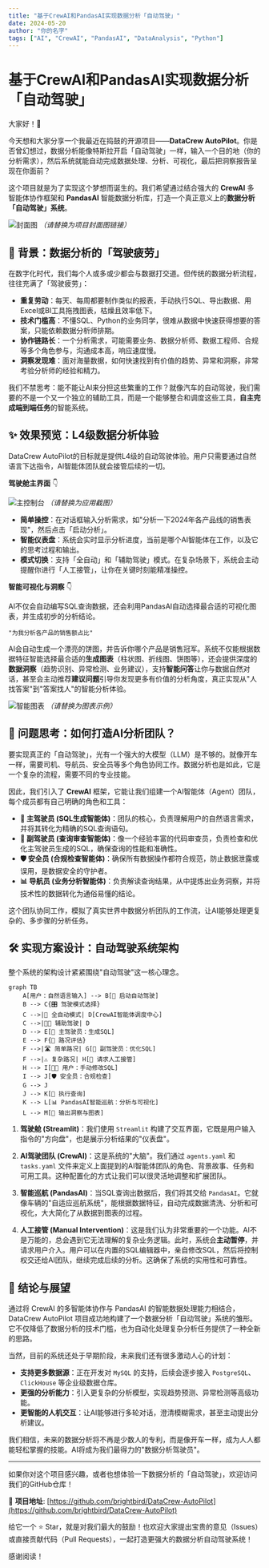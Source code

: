 ```yaml
---
title: "基于CrewAI和PandasAI实现数据分析「自动驾驶」"
date: 2024-05-20
author: "你的名字"
tags: ["AI", "CrewAI", "PandasAI", "DataAnalysis", "Python"]
---
```


# 基于CrewAI和PandasAI实现数据分析「自动驾驶」

大家好！👋

今天想和大家分享一个我最近在捣鼓的开源项目——**DataCrew AutoPilot**。你是否曾幻想过，数据分析能像特斯拉开启「自动驾驶」一样，输入一个目的地（你的分析需求），然后系统就能自动完成数据处理、分析、可视化，最后把洞察报告呈现在你面前？

这个项目就是为了实现这个梦想而诞生的。我们希望通过结合强大的 **CrewAI** 多智能体协作框架和 **PandasAI** 智能数据分析库，打造一个真正意义上的**数据分析「自动驾驶」系统**。

![封面图](https://github.com/brightbird/DataCrew-AutoPilot/raw/main/assets/cover.png)  *（请替换为项目封面图链接）*

## 🤯 背景：数据分析的「驾驶疲劳」

在数字化时代，我们每个人或多或少都会与数据打交道。但传统的数据分析流程，往往充满了「驾驶疲劳」：

*   **重复劳动**：每天、每周都要制作类似的报表，手动执行SQL、导出数据、用Excel或BI工具拖拽图表，枯燥且效率低下。
*   **技术门槛高**：不懂SQL、Python的业务同学，很难从数据中快速获得想要的答案，只能依赖数据分析师排期。
*   **协作链路长**：一个分析需求，可能需要业务、数据分析师、数据工程师、合规等多个角色参与，沟通成本高，响应速度慢。
*   **洞察发现难**：面对海量数据，如何快速找到有价值的趋势、异常和洞察，非常考验分析师的经验和精力。

我们不禁思考：能不能让AI来分担这些繁重的工作？就像汽车的自动驾驶，我们需要的不是一个又一个独立的辅助工具，而是一个能够整合和调度这些工具，**自主完成端到端任务**的智能系统。

## ✨ 效果预览：L4级数据分析体验

DataCrew AutoPilot的目标就是提供L4级的自动驾驶体验。用户只需要通过自然语言下达指令，AI智能体团队就会接管后续的一切。

**驾驶舱主界面** 👇

![主控制台](https://github.com/brightbird/DataCrew-AutoPilot/raw/main/assets/main_console.png) *（请替换为应用截图）*

- **简单操控**：在对话框输入分析需求，如"分析一下2024年各产品线的销售表现"，然后点击「启动分析」。
- **智能仪表盘**：系统会实时显示分析进度，当前是哪个AI智能体在工作，以及它的思考过程和输出。
- **模式切换**：支持「全自动」和「辅助驾驶」模式。在复杂场景下，系统会主动提醒你进行「人工接管」，让你在关键时刻能精准操控。

**智能可视化与洞察** 👇

AI不仅会自动编写SQL查询数据，还会利用PandasAI自动选择最合适的可视化图表，并生成初步的分析结论。

```
"为我分析各产品的销售额占比"
```

AI会自动生成一个漂亮的饼图，并告诉你哪个产品是销售冠军。系统不仅能根据数据特征智能选择最合适的**生成图表**（柱状图、折线图、饼图等），还会提供深度的**数据洞察**（趋势识别、异常检测、业务建议），支持**智能问答**让你与数据自然对话，甚至会主动推荐**建议问题**引导你发现更多有价值的分析角度，真正实现从"人找答案"到"答案找人"的智能分析体验。

![智能图表](https://github.com/brightbird/DataCrew-AutoPilot/raw/main/assets/chart_example.png) *（请替换为图表示例）*

## 🤔 问题思考：如何打造AI分析团队？

要实现真正的「自动驾驶」，光有一个强大的大模型（LLM）是不够的。就像开车一样，需要司机、导航员、安全员等多个角色协同工作。数据分析也是如此，它是一个复杂的流程，需要不同的专业技能。

因此，我们引入了 **CrewAI** 框架，它能让我们组建一个AI智能体（Agent）团队，每个成员都有自己明确的角色和工具：

- **🧠 主驾驶员 (SQL生成智能体)**：团队的核心，负责理解用户的自然语言需求，并将其转化为精确的SQL查询语句。
- **👀 副驾驶员 (查询审查智能体)**：像一个经验丰富的代码审查员，负责检查和优化主驾驶员生成的SQL，确保查询的性能和准确性。
- **🛡️ 安全员 (合规检查智能体)**：确保所有数据操作都符合规范，防止数据泄露或误用，是数据安全的守护者。
- **📊 导航员 (业务分析智能体)**：负责解读查询结果，从中提炼出业务洞察，并将技术性的数据转化为通俗易懂的结论。

这个团队协同工作，模拟了真实世界中数据分析团队的工作流，让AI能够处理更复杂的、多步骤的分析任务。

## 🛠️ 实现方案设计：自动驾驶系统架构

整个系统的架构设计紧紧围绕"自动驾驶"这一核心理念。

```mermaid
graph TB
    A[用户：自然语言输入] --> B[🚗 启动自动驾驶]
    B --> C{🎛️ 驾驶模式选择}
    C -->|🤖 全自动模式| D[CrewAI智能体调度中心]
    C -->|👨‍💼 辅助驾驶| D
    D --> E[🧠 主驾驶员：生成SQL]
    E --> F{🚦 路况评估}
    F -->|🛣️ 简单路况| G[👀 副驾驶员：优化SQL]
    F -->|⚠️ 复杂路况| H[🚨 请求人工接管]
    H --> I[👨‍💻 用户：手动修改SQL]
    I --> J[🛡️ 安全员：合规检查]
    G --> J
    J --> K[🚀 执行查询]
    K --> L[📊 PandasAI智能巡航：分析与可视化]
    L --> M[🎯 输出洞察与图表]
```

1.  **驾驶舱 (Streamlit)**：我们使用 `Streamlit` 构建了交互界面，它既是用户输入指令的"方向盘"，也是展示分析结果的"仪表盘"。

2.  **AI驾驶团队 (CrewAI)**：这是系统的"大脑"。我们通过 `agents.yaml` 和 `tasks.yaml` 文件来定义上面提到的AI智能体团队的角色、背景故事、任务和可用工具。这种配置化的方式让我们可以很灵活地调整和扩展团队。

3.  **智能巡航 (PandasAI)**：当SQL查询出数据后，我们将其交给 `PandasAI`。它就像车辆的"自适应巡航系统"，能根据数据特征，自动完成数据清洗、分析和可视化，大大简化了从数据到图表的过程。

4.  **人工接管 (Manual Intervention)**：这是我们认为非常重要的一个功能。AI不是万能的，总会遇到它无法理解的复杂业务逻辑。此时，系统会**主动暂停**，并请求用户介入。用户可以在内置的SQL编辑器中，亲自修改SQL，然后将控制权交还给AI团队，继续完成后续的分析。这确保了系统的实用性和可靠性。

## 🚀 结论与展望

通过将 CrewAI 的多智能体协作与 PandasAI 的智能数据处理能力相结合，DataCrew AutoPilot 项目成功地构建了一个数据分析「自动驾驶」系统的雏形。它不仅降低了数据分析的技术门槛，也为自动化处理复杂分析任务提供了一种全新的思路。

当然，目前的系统还处于早期阶段，未来我们还有很多激动人心的计划：

-   **支持更多数据源**：正在开发对 `MySQL` 的支持，后续会逐步接入 `PostgreSQL`、`ClickHouse` 等企业级数据仓库。
-   **更强的分析能力**：引入更复杂的分析模型，实现趋势预测、异常检测等高级功能。
-   **更智能的人机交互**：让AI能够进行多轮对话，澄清模糊需求，甚至主动提出分析建议。

我们相信，未来的数据分析将不再是少数人的专利，而是像开车一样，成为人人都能轻松掌握的技能。AI将成为我们最得力的"数据分析驾驶员"。

---

如果你对这个项目感兴趣，或者也想体验一下数据分析的「自动驾驶」，欢迎访问我们的GitHub仓库！

🔗 **项目地址**: [https://github.com/brightbird/DataCrew-AutoPilot](https://github.com/brightbird/DataCrew-AutoPilot)

给它一个 ⭐ Star，就是对我们最大的鼓励！也欢迎大家提出宝贵的意见（Issues）或直接贡献代码（Pull Requests），一起打造更强大的数据分析自动驾驶系统！

感谢阅读！ 